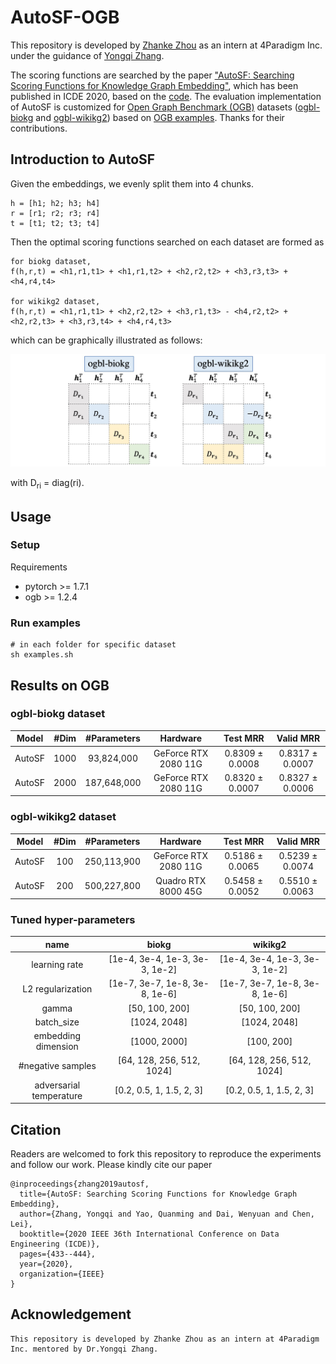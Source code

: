 # AutoSF-OGB

This repository is developed by [Zhanke Zhou](https://github.com/AndrewZhou924) as an intern at 4Paradigm Inc. under the guidance of [Yongqi Zhang](https://yzhangee.github.io/).

The scoring functions are searched by the paper ["AutoSF: Searching Scoring Functions for Knowledge Graph Embedding"](https://arxiv.org/pdf/1904.11682.pdf), which has been published in ICDE 2020, based on the [code](https://github.com/AutoML-4Paradigm/AutoSF). The evaluation implementation of AutoSF is customized for [Open Graph Benchmark (OGB)](https://ogb.stanford.edu/) datasets ([ogbl-biokg](https://ogb.stanford.edu/docs/leader_linkprop/#ogbl-biokg) and [ogbl-wikikg2](https://ogb.stanford.edu/docs/leader_linkprop/#ogbl-wikikg2)) based on [OGB examples](https://github.com/snap-stanford/ogb/tree/master/examples/linkproppred). Thanks for their contributions.

## Introduction to AutoSF
Given the embeddings, we evenly split them into 4 chunks.

```
h = [h1; h2; h3; h4]
r = [r1; r2; r3; r4]
t = [t1; t2; t3; t4]
```

Then the optimal scoring functions searched on each dataset are formed as

```
for biokg dataset,   
f(h,r,t) = <h1,r1,t1> + <h1,r1,t2> + <h2,r2,t2> + <h3,r3,t3> + <h4,r4,t4> 

for wikikg2 dataset, 
f(h,r,t) = <h1,r1,t1> + <h2,r2,t2> + <h3,r1,t3> - <h4,r2,t2> + <h2,r2,t3> + <h3,r3,t4> + <h4,r4,t3>
```

which can be graphically illustrated as follows:

<img src="./graphical.jpg" alt="graphical"  />

with D<sub>ri</sub> = diag(ri).

## Usage

### Setup
Requirements
- pytorch >= 1.7.1
- ogb >= 1.2.4

### Run examples
```
# in each folder for specific dataset
sh examples.sh
```


## Results on OGB

### ogbl-biokg dataset
| Model | #Dim | #Parameters | Hardware| Test MRR | Valid MRR |
|:------:|:------:|:------:|:------:|:--------:|:--------:|
| AutoSF | 1000 | 93,824,000 | GeForce RTX 2080 11G | 0.8309 ± 0.0008 | 0.8317 ± 0.0007 |
| AutoSF | 2000 | 187,648,000 | GeForce RTX 2080 11G | 0.8320 ± 0.0007 | 0.8327 ± 0.0006 |

### ogbl-wikikg2 dataset
| Model | #Dim | #Parameters | Hardware| Test MRR | Valid MRR |
|:------:|:------:|:------:|:------:|:--------:|:--------:|
| AutoSF | 100 | 250,113,900 | GeForce RTX 2080 11G | 0.5186 ± 0.0065 | 0.5239 ± 0.0074 |
| AutoSF | 200 | 500,227,800 | Quadro RTX 8000 45G | 0.5458 ± 0.0052 | 0.5510 ± 0.0063 |


### Tuned hyper-parameters
| name | biokg | wikikg2 |
|:------:|:------:|:------:|
| learning rate | [1e-4, 3e-4, 1e-3, 3e-3, 1e-2] | [1e-4, 3e-4, 1e-3, 3e-3, 1e-2] |
| L2 regularization | [1e-7, 3e-7, 1e-8, 3e-8, 1e-6] | [1e-7, 3e-7, 1e-8, 3e-8, 1e-6] |
| gamma | [50, 100, 200] | [50, 100, 200] |
| batch_size | [1024, 2048] | [1024, 2048] |
| embedding dimension | [1000, 2000] | [100, 200] |
| #negative samples | [64, 128, 256, 512, 1024] | [64, 128, 256, 512, 1024] |
| adversarial temperature | [0.2, 0.5, 1, 1.5, 2, 3] | [0.2, 0.5, 1, 1.5, 2, 3] |


## Citation
Readers are welcomed to fork this repository to reproduce the experiments and follow our work. Please kindly cite our paper

    @inproceedings{zhang2019autosf,
      title={AutoSF: Searching Scoring Functions for Knowledge Graph Embedding},
      author={Zhang, Yongqi and Yao, Quanming and Dai, Wenyuan and Chen, Lei},
      booktitle={2020 IEEE 36th International Conference on Data Engineering (ICDE)},
      pages={433--444},
      year={2020},
      organization={IEEE}
    }
    
## Acknowledgement
    This repository is developed by Zhanke Zhou as an intern at 4Paradigm Inc. mentored by Dr.Yongqi Zhang.
